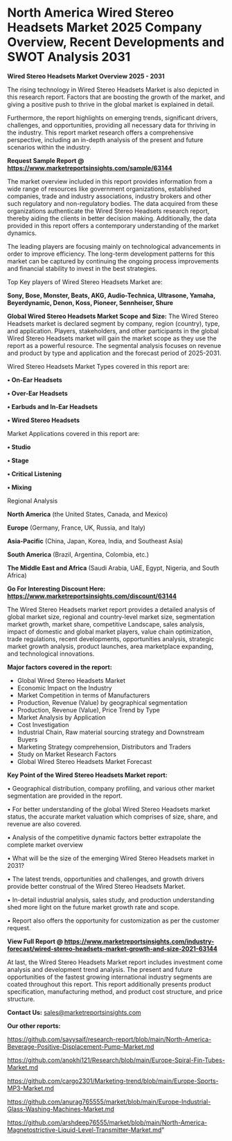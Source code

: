  # North America Wired Stereo Headsets Market 2025 Company Overview, Recent Developments and SWOT Analysis 2031

<Strong> Wired Stereo Headsets Market Overview 2025 - 2031</strong>

The rising technology in Wired Stereo Headsets Market is also depicted in this research report. Factors that are boosting the growth of the market, and giving a positive push to thrive in the global market is explained in detail.

Furthermore, the report highlights on emerging trends, significant drivers, challenges, and opportunities, providing all necessary data for thriving in the industry. This report market research offers a comprehensive perspective, including an in-depth analysis of the present and future scenarios within the industry.

<strong>Request Sample Report @ <a href=https://www.marketreportsinsights.com/sample/63144>https://www.marketreportsinsights.com/sample/63144</a></strong>

The market overview included in this report provides information from a wide range of resources like government organizations, established companies, trade and industry associations, industry brokers and other such regulatory and non-regulatory bodies. The data acquired from these organizations authenticate the Wired Stereo Headsets research report, thereby aiding the clients in better decision making. Additionally, the data provided in this report offers a contemporary understanding of the market dynamics.

The leading players are focusing mainly on technological advancements in order to improve efficiency. The long-term development patterns for this market can be captured by continuing the ongoing process improvements and financial stability to invest in the best strategies.

Top Key players of Wired Stereo Headsets Market are:

<strong>Sony, Bose, Monster, Beats, AKG, Audio-Technica, Ultrasone, Yamaha, Beyerdynamic, Denon, Koss, Pioneer, Sennheiser, Shure</strong>

<strong><b>Global Wired Stereo Headsets Market Scope and Size:</b></strong>
The Wired Stereo Headsets market is declared segment by company, region (country), type, and application. Players, stakeholders, and other participants in the global Wired Stereo Headsets market will gain the market scope as they use the report as a powerful resource. The segmental analysis focuses on revenue and product by type and application and the forecast period of 2025-2031.

Wired Stereo Headsets Market Types covered in this report are:

<strong>• On-Ear Headsets

• Over-Ear Headsets

• Earbuds and In-Ear Headsets

• Wired Stereo Headsets</strong>

Market Applications covered in this report are:

<strong>• Studio

• Stage

• Critical Listening

• Mixing</strong> 

Regional Analysis

<strong>North America</strong> (the United States, Canada, and Mexico)

<strong>Europe</strong> (Germany, France, UK, Russia, and Italy)

<strong>Asia-Pacific</strong> (China, Japan, Korea, India, and Southeast Asia)

<strong>South America</strong> (Brazil, Argentina, Colombia, etc.)

<strong>The Middle East and Africa</strong> (Saudi Arabia, UAE, Egypt, Nigeria, and South Africa)

<strong>Go For Interesting Discount Here: <a href=https://www.marketreportsinsights.com/discount/63144>https://www.marketreportsinsights.com/discount/63144</a></strong>

The Wired Stereo Headsets market report provides a detailed analysis of global market size, regional and country-level market size, segmentation market growth, market share, competitive Landscape, sales analysis, impact of domestic and global market players, value chain optimization, trade regulations, recent developments, opportunities analysis, strategic market growth analysis, product launches, area marketplace expanding, and technological innovations.

<strong><b>Major factors covered in the report:</b></strong>
<ul>
  <li>Global Wired Stereo Headsets Market </li>
  <li>Economic Impact on the Industry</li>
  <li>Market Competition in terms of Manufacturers</li>
  <li>Production, Revenue (Value) by geographical segmentation</li>
  <li>Production, Revenue (Value), Price Trend by Type</li>
  <li>Market Analysis by Application</li>
  <li>Cost Investigation</li>
  <li>Industrial Chain, Raw material sourcing strategy and Downstream Buyers</li>
  <li>Marketing Strategy comprehension, Distributors and Traders</li>
  <li>Study on Market Research Factors</li>
  <li>Global Wired Stereo Headsets Market Forecast</li>
</ul>

<strong><b>Key Point of the Wired Stereo Headsets Market report:</b></strong>

• Geographical distribution, company profiling, and various other market segmentation are provided in the report.

• For better understanding of the global Wired Stereo Headsets market status, the accurate market valuation which comprises of size, share, and revenue are also covered.

• Analysis of the competitive dynamic factors better extrapolate the complete market overview

• What will be the size of the emerging Wired Stereo Headsets market in 2031?

• The latest trends, opportunities and challenges, and growth drivers provide better construal of the Wired Stereo Headsets Market.

• In-detail industrial analysis, sales study, and production understanding shed more light on the future market growth rate and scope.

• Report also offers the opportunity for customization as per the customer request.

<strong><b>View Full Report @ <a href=https://www.marketreportsinsights.com/industry-forecast/wired-stereo-headsets-market-growth-and-size-2021-63144>https://www.marketreportsinsights.com/industry-forecast/wired-stereo-headsets-market-growth-and-size-2021-63144</a></b></strong>


At last, the Wired Stereo Headsets Market report includes investment come analysis and development trend analysis. The present and future opportunities of the fastest growing international industry segments are coated throughout this report. This report additionally presents product specification, manufacturing method, and product cost structure, and price structure.

<strong>Contact Us:</strong>
sales@marketreportsinsights.com

<strong>Our other reports:</strong>

<a href=https://github.com/sayysaif/research-report/blob/main/North-America-Beverage-Positive-Displacement-Pump-Market.md>https://github.com/sayysaif/research-report/blob/main/North-America-Beverage-Positive-Displacement-Pump-Market.md</a>

<a href=https://github.com/anokhi121/Research/blob/main/Europe-Spiral-Fin-Tubes-Market.md>https://github.com/anokhi121/Research/blob/main/Europe-Spiral-Fin-Tubes-Market.md</a>

<a href=https://github.com/cargo2301/Marketing-trend/blob/main/Europe-Sports-MP3-Market.md>https://github.com/cargo2301/Marketing-trend/blob/main/Europe-Sports-MP3-Market.md</a>

<a href=https://github.com/anurag765555/market/blob/main/Europe-Industrial-Glass-Washing-Machines-Market.md>https://github.com/anurag765555/market/blob/main/Europe-Industrial-Glass-Washing-Machines-Market.md</a>

<a href=https://github.com/arshdeep76555/market/blob/main/North-America-Magnetostrictive-Liquid-Level-Transmitter-Market.md>https://github.com/arshdeep76555/market/blob/main/North-America-Magnetostrictive-Liquid-Level-Transmitter-Market.md</a>"
